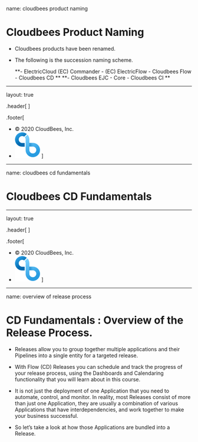 
name: cloudbees product naming 
# Cloudbees Product Naming

- Cloudbees products have been renamed.

- The following is the succession naming scheme.

   **- ElectricCloud (EC) Commander - (EC) ElectricFlow  - Cloudbees Flow  - Cloudbees CD **
   **- Cloudbees EJC - Core - Cloudbees CI **

---
layout: true

.header[
]

.footer[
- © 2020 CloudBees, Inc.
- ![:scale 100%](../img/CloudBees-Submark-Full-Color.svg)
]
---
name: cloudbees cd fundamentals 
# Cloudbees CD Fundamentals

---
layout: true

.header[
]

.footer[
- © 2020 CloudBees, Inc.
- ![:scale 100%](../img/CloudBees-Submark-Full-Color.svg)
]
---
name: overview of release process
# CD Fundamentals : Overview of the Release Process.

- Releases allow you to group together multiple applications and their Pipelines into a single entity for a targeted release.

- With Flow (CD)  Releases you can schedule and track the progress of your release process, using the Dashboards and Calendaring functionality that you will learn about in this course.

- It is not just the deployment of one Application that you need to automate, control, and monitor. In reality, most Releases consist of more than just one Application, they are usually a combination of
various Applications that have interdependencies, and work together to make your business successful.

- So let’s take a look at how those Applications are bundled into a Release.


